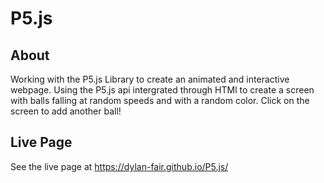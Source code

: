 # P5.js
## About
Working with the P5.js Library to create an animated and interactive webpage.
Using the P5.js api intergrated through HTMl to create a screen with balls falling at random speeds and with a random color. Click on the screen to add another ball!
## Live Page
See the live page at https://dylan-fair.github.io/P5.js/


